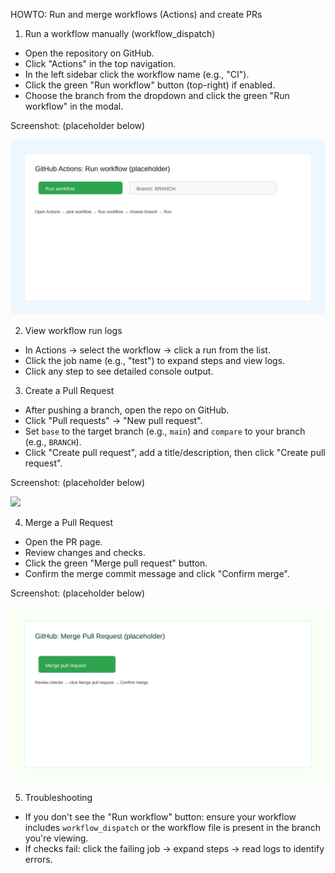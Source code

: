 HOWTO: Run and merge workflows (Actions) and create PRs

1) Run a workflow manually (workflow_dispatch)

- Open the repository on GitHub.
- Click "Actions" in the top navigation.
- In the left sidebar click the workflow name (e.g., "CI").
- Click the green "Run workflow" button (top-right) if enabled.
- Choose the branch from the dropdown and click the green "Run workflow" in the modal.

Screenshot: (placeholder below)

![](screenshots/run_workflow.svg)

2) View workflow run logs

- In Actions → select the workflow → click a run from the list.
- Click the job name (e.g., "test") to expand steps and view logs.
- Click any step to see detailed console output.

3) Create a Pull Request

- After pushing a branch, open the repo on GitHub.
- Click "Pull requests" → "New pull request".
- Set `base` to the target branch (e.g., `main`) and `compare` to your branch (e.g., `BRANCH`).
- Click "Create pull request", add a title/description, then click "Create pull request".

Screenshot: (placeholder below)

![](screenshots/pr_creation.svg)

4) Merge a Pull Request

- Open the PR page.
- Review changes and checks.
- Click the green "Merge pull request" button.
- Confirm the merge commit message and click "Confirm merge".

Screenshot: (placeholder below)

![](screenshots/pr_merge.svg)

5) Troubleshooting

- If you don't see the "Run workflow" button: ensure your workflow includes `workflow_dispatch` or the workflow file is present in the branch you're viewing.
- If checks fail: click the failing job → expand steps → read logs to identify errors.
